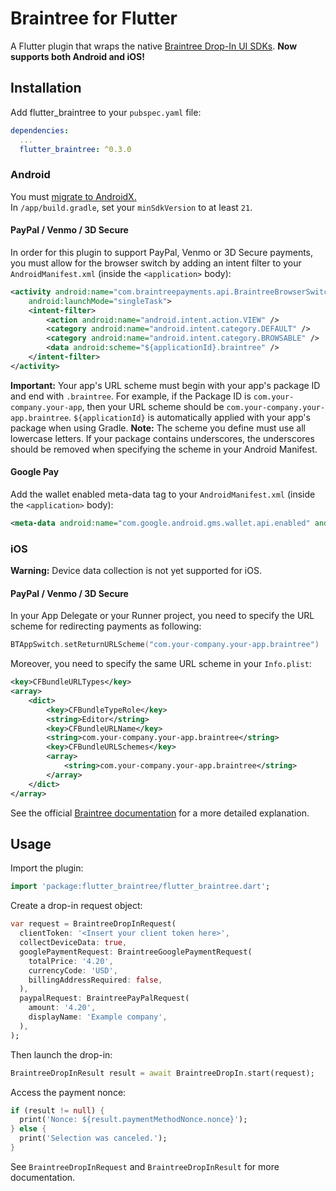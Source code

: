 # Braintree for Flutter

A Flutter plugin that wraps the native [Braintree Drop-In UI SDKs](https://www.braintreepayments.com/features/seamless-checkout/drop-in-ui).
**Now supports both Android and iOS!**

## Installation

Add flutter_braintree to your `pubspec.yaml` file:
```yaml
dependencies:
  ...
  flutter_braintree: ^0.3.0
```

### Android

You must [migrate to AndroidX.](https://flutter.dev/docs/development/packages-and-plugins/androidx-compatibility)  
In `/app/build.gradle`, set your `minSdkVersion` to at least `21`.

#### PayPal / Venmo / 3D Secure

In order for this plugin to support PayPal, Venmo or 3D Secure payments, you must allow for the
browser switch by adding an intent filter to your `AndroidManifest.xml` (inside the `<application>` body):
```xml
<activity android:name="com.braintreepayments.api.BraintreeBrowserSwitchActivity"
    android:launchMode="singleTask">
    <intent-filter>
        <action android:name="android.intent.action.VIEW" />
        <category android:name="android.intent.category.DEFAULT" />
        <category android:name="android.intent.category.BROWSABLE" />
        <data android:scheme="${applicationId}.braintree" />
    </intent-filter>
</activity>
```

**Important:** Your app's URL scheme must begin with your app's package ID and end with `.braintree`. For example, if the Package ID is `com.your-company.your-app`, then your URL scheme should be `com.your-company.your-app.braintree`. `${applicationId}` is automatically applied with your app's package when using Gradle.
**Note:** The scheme you define must use all lowercase letters. If your package contains underscores, the underscores should be removed when specifying the scheme in your Android Manifest.

#### Google Pay

Add the wallet enabled meta-data tag to your `AndroidManifest.xml` (inside the `<application>` body):
```xml
<meta-data android:name="com.google.android.gms.wallet.api.enabled" android:value="true"/>
```

### iOS

**Warning:** Device data collection is not yet supported for iOS.

#### PayPal / Venmo / 3D Secure

In your App Delegate or your Runner project, you need to specify the URL scheme for redirecting payments as following:
```swift 
BTAppSwitch.setReturnURLScheme("com.your-company.your-app.braintree")
```

Moreover, you need to specify the same URL scheme in your `Info.plist`: 
```xml
<key>CFBundleURLTypes</key>
<array>
    <dict>
        <key>CFBundleTypeRole</key>
        <string>Editor</string>
        <key>CFBundleURLName</key>
        <string>com.your-company.your-app.braintree</string>
        <key>CFBundleURLSchemes</key>
        <array>
            <string>com.your-company.your-app.braintree</string>
        </array>
    </dict>
</array>
```

See the official [Braintree documentation](https://developers.braintreepayments.com/guides/paypal/client-side/ios/v4) for a more detailed explanation.

## Usage

Import the plugin:
```dart
import 'package:flutter_braintree/flutter_braintree.dart';
```

Create a drop-in request object:
```dart
var request = BraintreeDropInRequest(
  clientToken: '<Insert your client token here>',
  collectDeviceData: true,
  googlePaymentRequest: BraintreeGooglePaymentRequest(
    totalPrice: '4.20',
    currencyCode: 'USD',
    billingAddressRequired: false,
  ),
  paypalRequest: BraintreePayPalRequest(
    amount: '4.20',
    displayName: 'Example company',
  ),
);
```

Then launch the drop-in:
```dart
BraintreeDropInResult result = await BraintreeDropIn.start(request);
```

Access the payment nonce:
```dart
if (result != null) {
  print('Nonce: ${result.paymentMethodNonce.nonce}');
} else {
  print('Selection was canceled.');
}
```

See `BraintreeDropInRequest` and `BraintreeDropInResult` for more documentation.

